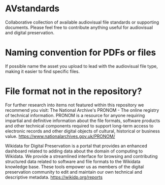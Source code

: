 # AVstandards
Collaborative collection of available audiovisual file standards or supporting documents. Please feel free to contribute anything useful for audiovisual and digital preservation.

# Naming convention for PDFs or files
If possible  name the asset you upload to lead with the audiovisual file type, making it easier to find specific files.

# File format not in the repository?
For further research into items not featured within this repository we recommend you visit:
The National Archive's PRONOM - The online registry of technical information. PRONOM is a resource for anyone requiring impartial and definitive information about the file formats, software products and other technical components required to support long-term access to electronic records and other digital objects of cultural, historical or business value.  https://www.nationalarchives.gov.uk/PRONOM/

Wikidata for Digital Preservation is a portal that provides an enhanced dashboard related to adding data about the domain of computing to Wikidata. We provide a streamlined interface for browsing and contributing structured data related to software and file formats to the Wikidata knowledge base. These tools empower us as members of the digital preservation community to edit and maintain our own technical and descriptive metadata. https://wikidp.org/reports
